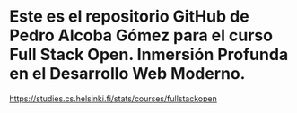 # Este es el repositorio GitHub de Pedro Alcoba Gómez para el curso Full Stack Open. Inmersión Profunda en el Desarrollo Web Moderno.


https://studies.cs.helsinki.fi/stats/courses/fullstackopen
